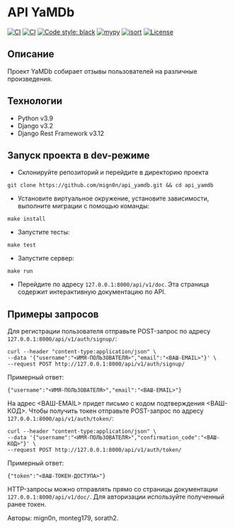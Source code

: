 # API YaMDb

[![CI](https://github.com/mign0n/api_yamdb/actions/workflows/python-app.yml/badge.svg?branch=master)](https://github.com/mign0n/api_yamdb/actions/workflows/python-app.yml)
[![CI](https://github.com/mign0n/api_yamdb/actions/workflows/python-app.yml/badge.svg?branch=develop)](https://github.com/mign0n/api_yamdb/actions/workflows/python-app.yml)
[![Code style: black](https://img.shields.io/badge/code%20style-black-000000.svg)](https://github.com/psf/black)
[![mypy](https://www.mypy-lang.org/static/mypy_badge.svg)](https://github.com/python/mypy)
[![isort](https://camo.githubusercontent.com/fe4a658dd745f746410f961ae45d44355db1cc0e4c09c7877d265c1380248943/68747470733a2f2f696d672e736869656c64732e696f2f62616467652f253230696d706f7274732d69736f72742d2532333136373462313f7374796c653d666c6174266c6162656c436f6c6f723d656638333336)](https://pycqa.github.io/isort/)
[![License](https://img.shields.io/badge/License-BSD_3--Clause-blue.svg)](https://opensource.org/licenses/BSD-3-Clause)

## Описание

Проект YaMDb собирает отзывы пользователей на различные произведения.

## Технологии

- Python v3.9
- Django v3.2
- Django Rest Framework v3.12

## Запуск проекта в dev-режиме

- Склонируйте репозиторий и перейдите в директорию проекта

```shell
git clone https://github.com/mign0n/api_yamdb.git && cd api_yamdb
```

- Установите виртуальное окружение, установите зависимости, выполните миграции
с помощью команды:

```shell
make install
```

- Запустите тесты:

```shell
make test
```

- Запустите сервер:

```shell
make run
```

- Перейдите по адресу `127.0.0.1:8000/api/v1/doc`. Эта страница содержит
интерактивную документацию по API.

## Примеры запросов

Для регистрации пользователя отправьте POST-запрос по адресу
`127.0.0.1:8000/api/v1/auth/signup/`:

```shell
curl --header "content-type:application/json" \
--data '{"username":"<ИМЯ-ПОЛЬЗОВАТЕЛЯ>","email":"<ВАШ-EMAIL>"}' \
--request POST http://127.0.0.1:8000/api/v1/auth/signup/
```

Примерный ответ:

```text
{"username":"<ИМЯ-ПОЛЬЗОВАТЕЛЯ>","email":"<ВАШ-EMAIL>"}
```

На адрес <ВАШ-EMAIL> придет письмо с кодом подтверждения <ВАШ-КОД>.
Чтобы получить токен отправьте POST-запрос по адресу
`127.0.0.1:8000/api/v1/auth/token/`:

```shell
curl --header "content-type:application/json" \
--data '{"username":"<ИМЯ-ПОЛЬЗОВАТЕЛЯ>","confirmation_code":"<ВАШ-КОД>"}' \
--request POST http://127.0.0.1:8000/api/v1/auth/token/
```

Примерный ответ:

```text
{"token":"<ВАШ-ТОКЕН-ДОСТУПА>"}
```

HTTP-запросы можно отправлять прямо со страницы документации
`127.0.0.1:8000/api/v1/doc/`.
 Для авторизации используйте полученный ранее токен.

Авторы:
mign0n,
monteg179,
sorath2.